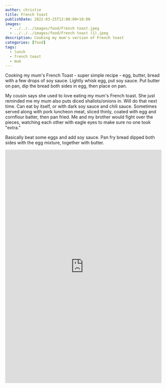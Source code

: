 ```yaml
---
author: christie
title: French toast
publishDate: 2022-03-25T12:00:00+10:00
images:
  - ../../../images/food/French toast.jpeg
  - ../../../images/food/French toast (1).jpeg
description: Cooking my mum's version of French toast
categories: [food]
tags:
  - lunch
  - french toast
  - mum
---
```


Cooking my mum's French Toast - super simple recipe -  egg, butter, bread with a few drops of soy sauce. Lightly whisk egg, put soy sauce. Put butter on pan, dip the bread both sides in egg, then place on pan.

My cousin says she used to love eating my mum's French toast.
She just reminded me my mum also puts diced shallots/onions in. Will do that next time. Can eat by itself, or with dark soy sauce and chili sauce. Sometimes served along with pork luncheon meat, sliced thinly, coated with egg and cornflour batter, then pan fried. Me and my brother would fight over the pieces, watching each other with eagle eyes to make sure no one took "extra."

Basically beat some eggs and add soy sauce. Pan fry bread dipped both sides with the egg mixture, together with butter.

<iframe src="https://www.facebook.com/plugins/post.php?href=https%3A%2F%2Fwww.facebook.com%2Fchris1.tham%2Fposts%2Fpfbid0qdaWXHZiAWNxRFUnbBtFuaeCha6kVyvjzzbgpnS2xhqqSXWXuZ1q3CUaittXTN3Tl&show_text=true&width=500" width="500" height="745" style="border:none;overflow:hidden" scrolling="no" frameborder="0" allowfullscreen="true" allow="autoplay; clipboard-write; encrypted-media; picture-in-picture; web-share"></iframe>

